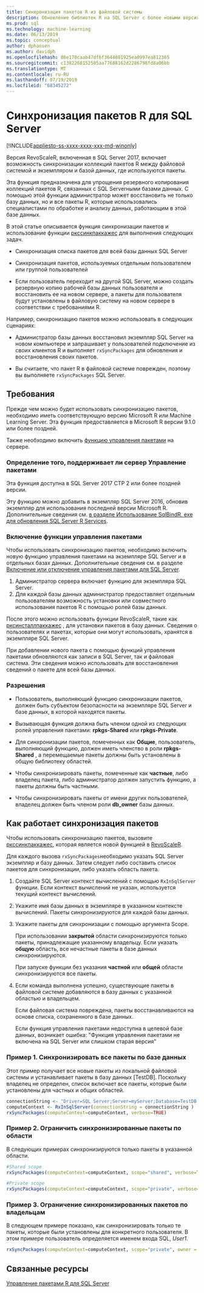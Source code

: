```yaml
---
title: Синхронизация пакетов R из файловой системы
description: Обновление библиотек R на SQL Server с более новыми версиями, установленными в файловой системе.
ms.prod: sql
ms.technology: machine-learning
ms.date: 06/13/2019
ms.topic: conceptual
author: dphansen
ms.author: davidph
ms.openlocfilehash: 86e170caab47df6f3644881925ea0997ea812365
ms.sourcegitcommit: c1382268152585aa77688162d2286798fd8a06bb
ms.translationtype: MT
ms.contentlocale: ru-RU
ms.lasthandoff: 07/19/2019
ms.locfileid: "68345272"
---
```

# <a name="r-package-synchronization-for-sql-server"></a>Синхронизация пакетов R для SQL Server
[!INCLUDE[appliesto-ss-xxxx-xxxx-xxx-md-winonly](../../includes/appliesto-ss-xxxx-xxxx-xxx-md-winonly.md)]

Версия RevoScaleR, включенная в SQL Server 2017, включает возможность синхронизации коллекций пакетов R между файловой системой и экземпляром и базой данных, где используются пакеты.

Эта функция предназначена для упрощения резервного копирования коллекций пакетов R, связанных с SQL Serverными базами данных. С помощью этой функции администратор может восстановить не только базу данных, но и все пакеты R, которые использовались специалистами по обработке и анализу данных, работающим в этой базе данных.

В этой статье описывается функция синхронизации пакетов и использование функции [ркссинкпаккажес](https://docs.microsoft.com/machine-learning-server/r-reference/revoscaler/rxsyncpackages) для выполнения следующих задач.

+ Синхронизация списка пакетов для всей базы данных SQL Server

+ Синхронизация пакетов, используемых отдельным пользователем или группой пользователей

+ Если пользователь переходит на другой SQL Server, можно создать резервную копию рабочей базы данных пользователя и восстановить ее на новом сервере, а пакеты для пользователя будут установлены в файловую систему на новом сервере в соответствии с требованиями R.

Например, синхронизацию пакетов можно использовать в следующих сценариях:

+ Администратор базы данных восстановил экземпляр SQL Server на новом компьютере и запрашивает у пользователей подключение из своих клиентов R и выполняет `rxSyncPackages` для обновления и восстановления своих пакетов.

+ Вы считаете, что пакет R в файловой системе поврежден, поэтому вы выполняете `rxSyncPackages` SQL Server.

## <a name="requirements"></a>Требования

Прежде чем можно будет использовать синхронизацию пакетов, необходимо иметь соответствующую версию Microsoft R или Machine Learning Server. Эта функция предоставляется в Microsoft R версии 9.1.0 или более поздней. 

Также необходимо включить [функцию управления пакетами](r-package-how-to-enable-or-disable.md) на сервере.

### <a name="determine-whether-your-server-supports-package-management"></a>Определение того, поддерживает ли сервер Управление пакетами

Эта функция доступна в SQL Server 2017 CTP 2 или более поздней версии.

Эту функцию можно добавить в экземпляр SQL Server 2016, обновив экземпляр для использования последней версии Microsoft R. Дополнительные сведения см. [в разделе Использование SqlBindR. exe для обновления SQL Server R Services](../install/upgrade-r-and-python.md).

### <a name="enable-the-package-management-feature"></a>Включение функции управления пакетами

Чтобы использовать синхронизацию пакетов, необходимо включить новую функцию управления пакетами на экземпляре SQL Server и в отдельных базах данных. Дополнительные сведения см. в разделе [Включение или отключение управления пакетами для SQL Server](r-package-how-to-enable-or-disable.md).

1. Администратор сервера включает функцию для экземпляра SQL Server.
2. Для каждой базы данных администратор предоставляет отдельным пользователям возможность установки или совместного использования пакетов R с помощью ролей базы данных.

После этого можно использовать функции RevoScaleR, такие как [рксинсталлпаккажес](https://docs.microsoft.com/machine-learning-server/r-reference/revoscaler/rxinstallpackages) , для установки пакетов в базу данных.  Сведения о пользователях и пакетах, которые они могут использовать, хранятся в экземпляре SQL Server. 

При добавлении нового пакета с помощью функций управления пакетами обновляются как записи в SQL Server, так и файловая система. Эти сведения можно использовать для восстановления сведений о пакете для всей базы данных.

### <a name="permissions"></a>Разрешения

+ Пользователь, выполняющий функцию синхронизации пакетов, должен быть субъектом безопасности на экземпляре SQL Server и базе данных, в которой находятся пакеты.

+ Вызывающая функция должна быть членом одной из следующих ролей управления пакетами: **rpkgs-Shared** или **rpkgs-Private**.

+ Для синхронизации пакетов, помеченных как **Общие**, пользователь, выполняющий функцию, должен иметь членство в роли **rpkgs-Shared** , а перемещаемые пакеты должны быть установлены в общую библиотеку областей.

+ Чтобы синхронизировать пакеты, помеченные как **частные**, либо владелец пакета, либо администратор должен запустить функцию, а пакеты должны быть частными.

+ Чтобы синхронизировать пакеты от имени других пользователей, владелец должен быть членом роли **db_owner** базы данных.

## <a name="how-package-synchronization-works"></a>Как работает синхронизация пакетов

Чтобы использовать синхронизацию пакетов, вызовите [ркссинкпаккажес](https://docs.microsoft.com/r-server/r-reference/revoscaler/rxsyncpackages), которая является новой функцией в [RevoScaleR](https://docs.microsoft.com/machine-learning-server/r-reference/revoscaler/revoscaler). 

Для каждого вызова `rxSyncPackages`необходимо указать SQL Server экземпляр и базу данных. Затем следует либо составить список пакетов для синхронизации, либо указать область пакета.

1. Создайте SQL Server контекст вычислений с помощью `RxInSqlServer` функции. Если контекст вычислений не указан, используется текущий контекст вычислений.

2. Укажите имя базы данных в экземпляре в указанном контексте вычислений. Пакеты синхронизируются для каждой базы данных.

3. Укажите пакеты для синхронизации с помощью аргумента Scope.

    При использовании **закрытой** области синхронизируются только пакеты, принадлежащие указанному владельцу. Если указать **общую** область, все нечастные пакеты в базе данных синхронизируются. 
    
    При запуске функции без указания **частной** или **общей** области синхронизируются все пакеты.

4. Если команда выполнена успешно, существующие пакеты в файловой системе добавляются в базу данных с указанной областью и владельцем.

    Если файловая система повреждена, пакеты восстанавливаются на основе списка, сохраненного в базе данных.

    Если функция управления пакетами недоступна в целевой базе данных, возникает ошибка: "Функция управления пакетами не включена на SQL Server или слишком старая версия"

### <a name="example-1-synchronize-all-package-by-database"></a>Пример 1. Синхронизировать все пакеты по базе данных

Этот пример получает все новые пакеты из локальной файловой системы и устанавливает пакеты в базу данных [TestDB]. Поскольку владелец не определен, список включает все пакеты, которые были установлены для частных и общих областей.

```R
connectionString <- "Driver=SQL Server;Server=myServer;Database=TestDB;Trusted_Connection=True;"
computeContext <- RxInSqlServer(connectionString = connectionString )
rxSyncPackages(computeContext=computeContext, verbose=TRUE)
```

### <a name="example-2-restrict-synchronized-packages-by-scope"></a>Пример 2. Ограничить синхронизированные пакеты по области

В следующих примерах синхронизируются только пакеты в указанной области.

```R
#Shared scope
rxSyncPackages(computeContext=computeContext, scope="shared", verbose=TRUE)

#Private scope
rxSyncPackages(computeContext=computeContext, scope="private", verbose=TRUE)
```

### <a name="example-3-restrict-synchronized-packages-by-owner"></a>Пример 3. Ограничение синхронизированных пакетов по владельцам

В следующем примере показано, как синхронизировать только те пакеты, которые были установлены для конкретного пользователя. В этом примере пользователь определяется именем входа SQL, *User1*.

```R
rxSyncPackages(computeContext=computeContext, scope="private", owner = "user1", verbose=TRUE))
```

## <a name="related-resources"></a>Связанные ресурсы

[Управление пакетами R для SQL Server](install-additional-r-packages-on-sql-server.md)
